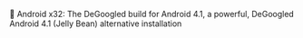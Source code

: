 🤖️ Android x32: The DeGoogled build for Android 4.1, a powerful, DeGoogled Android 4.1 (Jelly Bean) alternative installation 
